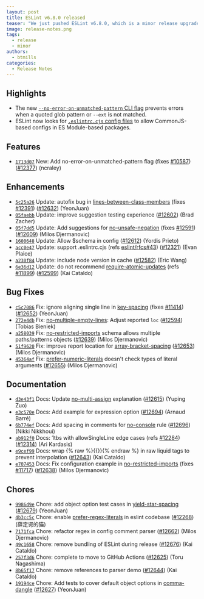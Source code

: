 ```yaml
---
layout: post
title: ESLint v6.8.0 released
teaser: "We just pushed ESLint v6.8.0, which is a minor release upgrade of ESLint. This release adds some new features and fixes several bugs found in the previous release."
image: release-notes.png
tags:
  - release
  - minor
authors:
  - btmills
categories:
  - Release Notes
---
```


## Highlights

* The new [`--no-error-on-unmatched-pattern` CLI flag](/docs/user-guide/command-line-interface#no-error-on-unmatched-pattern) prevents errors when a quoted glob pattern or `--ext` is not matched.
* ESLint now looks for [`.eslintrc.cjs` config files](/docs/user-guide/configuring#configuration-file-formats) to allow CommonJS-based configs in ES Module-based packages.

## Features


* [`1713d07`](https://github.com/eslint/eslint/commit/1713d0758b083f3840d724505f997a7cb20ff384) New: Add no-error-on-unmatched-pattern flag (fixes [#10587](https://github.com/eslint/eslint/issues/10587)) ([#12377](https://github.com/eslint/eslint/issues/12377)) (ncraley)




## Enhancements


* [`5c25a26`](https://github.com/eslint/eslint/commit/5c25a26608fbd9a1d0127c9a3653609aa4b63e86) Update: autofix bug in [lines-between-class-members](/docs/rules/lines-between-class-members) (fixes [#12391](https://github.com/eslint/eslint/issues/12391)) ([#12632](https://github.com/eslint/eslint/issues/12632)) (YeonJuan)
* [`05faebb`](https://github.com/eslint/eslint/commit/05faebb943456ad2b20117f3c8b3eccbe2e2fb03) Update: improve suggestion testing experience ([#12602](https://github.com/eslint/eslint/issues/12602)) (Brad Zacher)
* [`05f7dd5`](https://github.com/eslint/eslint/commit/05f7dd53ed91a6e3be9eb40825fb6d2207f82209) Update: Add suggestions for [no-unsafe-negation](/docs/rules/no-unsafe-negation) (fixes [#12591](https://github.com/eslint/eslint/issues/12591)) ([#12609](https://github.com/eslint/eslint/issues/12609)) (Milos Djermanovic)
* [`1600648`](https://github.com/eslint/eslint/commit/1600648d2880ffb1e9e414b31ff0f66ead7167f9) Update: Allow $schema in config ([#12612](https://github.com/eslint/eslint/issues/12612)) (Yordis Prieto)
* [`acc0e47`](https://github.com/eslint/eslint/commit/acc0e47572a9390292b4e313b4a4bf360d236358) Update: support .eslintrc.cjs (refs [eslint/rfcs#43](https://github.com/eslint/rfcs/issues/43)) ([#12321](https://github.com/eslint/eslint/issues/12321)) (Evan Plaice)
* [`a230f84`](https://github.com/eslint/eslint/commit/a230f8404e4f2423dd79378b065d24c12776775b) Update: include node version in cache ([#12582](https://github.com/eslint/eslint/issues/12582)) (Eric Wang)
* [`6e36d12`](https://github.com/eslint/eslint/commit/6e36d12d95e76022172fd0ec8a5e85c22fde6a8a) Update: do not recommend [require-atomic-updates](/docs/rules/require-atomic-updates) (refs [#11899](https://github.com/eslint/eslint/issues/11899)) ([#12599](https://github.com/eslint/eslint/issues/12599)) (Kai Cataldo)




## Bug Fixes


* [`c5c7086`](https://github.com/eslint/eslint/commit/c5c708666b450fb69522a55aa375626f9297dc6f) Fix: ignore aligning single line in [key-spacing](/docs/rules/key-spacing) (fixes [#11414](https://github.com/eslint/eslint/issues/11414)) ([#12652](https://github.com/eslint/eslint/issues/12652)) (YeonJuan)
* [`272e4db`](https://github.com/eslint/eslint/commit/272e4db6074283bc01cc6ec72c9e396bb3c110e6) Fix: [no-multiple-empty-lines](/docs/rules/no-multiple-empty-lines): Adjust reported `loc` ([#12594](https://github.com/eslint/eslint/issues/12594)) (Tobias Bieniek)
* [`a258039`](https://github.com/eslint/eslint/commit/a258039e556075d7d1f955a79d094ea103ec165a) Fix: [no-restricted-imports](/docs/rules/no-restricted-imports) schema allows multiple paths/patterns objects ([#12639](https://github.com/eslint/eslint/issues/12639)) (Milos Djermanovic)
* [`51f9620`](https://github.com/eslint/eslint/commit/51f9620cc55cc091fe38dbe68e4633de06297b8c) Fix: improve report location for [array-bracket-spacing](/docs/rules/array-bracket-spacing) ([#12653](https://github.com/eslint/eslint/issues/12653)) (Milos Djermanovic)
* [`45364af`](https://github.com/eslint/eslint/commit/45364afc9c7f0251348cd1a7a13656c3816435d7) Fix: [prefer-numeric-literals](/docs/rules/prefer-numeric-literals) doesn't check types of literal arguments ([#12655](https://github.com/eslint/eslint/issues/12655)) (Milos Djermanovic)




## Documentation


* [`d3e43f1`](https://github.com/eslint/eslint/commit/d3e43f1c10c5e19f40e7b3d3944b87f1b0c9c075) Docs: Update [no-multi-assign](/docs/rules/no-multi-assign) explanation ([#12615](https://github.com/eslint/eslint/issues/12615)) (Yuping Zuo)
* [`e3c570e`](https://github.com/eslint/eslint/commit/e3c570eaf3d1d44fb57bf42f1870887856e4c5a0) Docs: Add example for expression option ([#12694](https://github.com/eslint/eslint/issues/12694)) (Arnaud Barré)
* [`6b774ef`](https://github.com/eslint/eslint/commit/6b774ef0d849ccf5c1127b25e1fe7c3e438d586b) Docs: Add spacing in comments for [no-console](/docs/rules/no-console) rule ([#12696](https://github.com/eslint/eslint/issues/12696)) (Nikki Nikkhoui)
* [`ab912f0`](https://github.com/eslint/eslint/commit/ab912f0ef709a916ab9a27ea09d9d7adf046fb2d) Docs: 1tbs with allowSingleLine edge cases (refs [#12284](https://github.com/eslint/eslint/issues/12284)) ([#12314](https://github.com/eslint/eslint/issues/12314)) (Ari Kardasis)
* [`e9cef99`](https://github.com/eslint/eslint/commit/e9cef99e6ebec1faefdb576ca597e81ae4f04afd) Docs: wrap 
{% raw %}{{}}{% endraw %} in raw liquid tags to prevent interpolation ([#12643](https://github.com/eslint/eslint/issues/12643)) (Kai Cataldo)
* [`e707453`](https://github.com/eslint/eslint/commit/e70745325ff9e085acc6843dd8bfae5550645d4f) Docs: Fix configuration example in [no-restricted-imports](/docs/rules/no-restricted-imports) (fixes [#11717](https://github.com/eslint/eslint/issues/11717)) ([#12638](https://github.com/eslint/eslint/issues/12638)) (Milos Djermanovic)








## Chores


* [`9986d9e`](https://github.com/eslint/eslint/commit/9986d9e0baed0d3586bbee472fe2fae2ed625f5d) Chore: add object option test cases in [yield-star-spacing](/docs/rules/yield-star-spacing) ([#12679](https://github.com/eslint/eslint/issues/12679)) (YeonJuan)
* [`4b3cc5c`](https://github.com/eslint/eslint/commit/4b3cc5cd2459f04eae149faea0651785d7f9db0b) Chore: enable [prefer-regex-literals](/docs/rules/prefer-regex-literals) in eslint codebase ([#12268](https://github.com/eslint/eslint/issues/12268)) (薛定谔的猫)
* [`7171fca`](https://github.com/eslint/eslint/commit/7171fca6ef4e0e8f267658fc7d8f603f00eddd84) Chore: refactor regex in config comment parser ([#12662](https://github.com/eslint/eslint/issues/12662)) (Milos Djermanovic)
* [`49c1658`](https://github.com/eslint/eslint/commit/49c1658544ace24b9aaaa301af0fc07a2ef3bf30) Chore: remove bundling of ESLint during release ([#12676](https://github.com/eslint/eslint/issues/12676)) (Kai Cataldo)
* [`257f3d6`](https://github.com/eslint/eslint/commit/257f3d67905a52bf8602a5a5707c893cc90d7ca7) Chore: complete to move to GitHub Actions ([#12625](https://github.com/eslint/eslint/issues/12625)) (Toru Nagashima)
* [`8b65f17`](https://github.com/eslint/eslint/commit/8b65f175dfb4fac11ed7184537be400ed14996fb) Chore: remove references to parser demo ([#12644](https://github.com/eslint/eslint/issues/12644)) (Kai Cataldo)
* [`19194ce`](https://github.com/eslint/eslint/commit/19194cec724e016df02376bbeae31171be6f0bdf) Chore: Add tests to cover default object options in [comma-dangle](/docs/rules/comma-dangle) ([#12627](https://github.com/eslint/eslint/issues/12627)) (YeonJuan)
